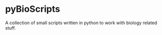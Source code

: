 # pyBioScripts

A collection of small scripts written in python to work with biology related stuff.
